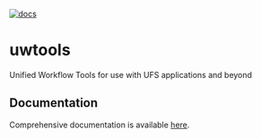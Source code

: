 [![docs](https://readthedocs.org/projects/uwtools/badge/?version=latest)](https://readthedocs.org/projects/unified-workflow/builds/)

# uwtools

Unified Workflow Tools for use with UFS applications and beyond

## Documentation

Comprehensive documentation is available [here](https://uwtools.readthedocs.io/en/latest/).
